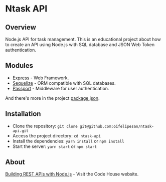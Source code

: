 # Ntask API

## Overview

Node.js API for task management.
This is an educational project about how to create an API using Node.js with SQL database and JSON Web Token authentication.

## Modules

- [Express](http://expressjs.com/) - Web Framework.
- [Sequelize](http://docs.sequelizejs.com/en/latest/) - ORM compatible with SQL databases.
- [Passport](http://passportjs.org/) - Middleware for user authentication.

And there's more in the project [package.json](https://github.com/oifelipesan/ntask-api/blob/master/package.json).

## Installation

- Clone the repository: `git clone git@github.com:oifelipesan/ntask-api.git`
- Access the project directory: `cd ntask-api`
- Install the dependencies: `yarn install` or `npm install`
- Start the server: `yarn start` or `npm start`

## About

[Building REST APIs with Node.js](https://www.casadocodigo.com.br/products/livro-apis-nodejs) - Visit the Code House website.
